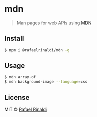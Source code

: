 [author]: http://rinaldi.io
[mdn]: https://developer.mozilla.org

# mdn

> Man pages for web APIs using [MDN][mdn]

## Install

```sh
$ npm i @rafaelrinaldi/mdn -g
```

## Usage

```sh
$ mdn array.of
$ mdn background-image --language=css
```

## License

MIT © [Rafael Rinaldi][author]
